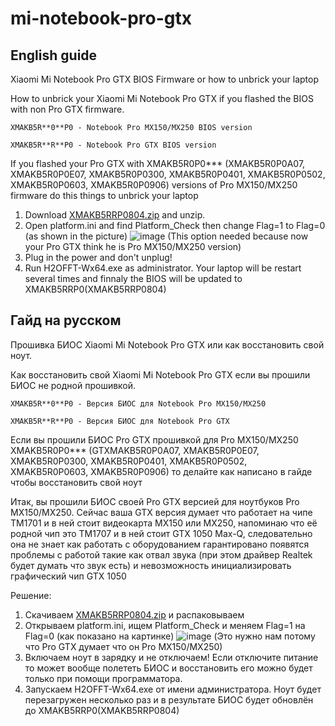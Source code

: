 # mi-notebook-pro-gtx

## English guide

Xiaomi Mi Notebook Pro GTX BIOS Firmware or how to unbrick your laptop

How to unbrick your Xiaomi Mi Notebook Pro GTX if you flashed the BIOS with non Pro GTX firmware.

`XMAKB5R**0**P0 - Notebook Pro MX150/MX250 BIOS version`

`XMAKB5R**R**P0 - Notebook Pro GTX BIOS version`

If you flashed your Pro GTX with XMAKB5R0P0*** (XMAKB5R0P0A07, XMAKB5R0P0E07, XMAKB5R0P0300, XMAKB5R0P0401, XMAKB5R0P0502, XMAKB5R0P0603, XMAKB5R0P0906) versions of Pro MX150/MX250 firmware do this things to unbrick your laptop

1. Download [XMAKB5RRP0804.zip](https://github.com/miloserdev/mi-notebook-pro-gtx/blob/main/XMAKB5RRP0804.zip) and unzip.
2. Open platform.ini and find Platform_Check then change Flag=1 to Flag=0 (as shown in the picture)
![image](https://user-images.githubusercontent.com/37951044/102706465-2868ee80-42a3-11eb-95ab-0bdf469f2632.png)
(This option needed because now your Pro GTX think he is Pro MX150/MX250 version)
3. Plug in the power and don't unplug!
4. Run H2OFFT-Wx64.exe as administrator.
Your laptop will be restart several times and finnaly the BIOS will be updated to XMAKB5RRP0(XMAKB5RRP0804)



## Гайд на русском

Прошивка БИОС Xiaomi Mi Notebook Pro GTX или как восстановить свой ноут.

Как восстановить свой Xiaomi Mi Notebook Pro GTX если вы прошили БИОС не родной прошивкой.

`XMAKB5R**0**P0 - Версия БИОС для Notebook Pro MX150/MX250`

`XMAKB5R**R**P0 - Версия БИОС для Notebook Pro GTX`

Если вы прошили БИОС Pro GTX прошивкой для Pro MX150/MX250 XMAKB5R0P0*** (GTXMAKB5R0P0A07, XMAKB5R0P0E07, XMAKB5R0P0300, XMAKB5R0P0401, XMAKB5R0P0502, XMAKB5R0P0603, XMAKB5R0P0906) то делайте как написано в гайде чтобы восстановить свой ноут

Итак, вы прошили БИОС своей Pro GTX версией для ноутбуков Pro MX150/MX250.
Сейчас ваша GTX версия думает что работает на чипе TM1701 и в ней стоит видеокарта MX150 или MX250, напоминаю что её родной чип это TM1707 и в ней стоит GTX 1050 Max-Q,
следовательно она не знает как работать с оборудованием гарантировано появятся проблемы с работой такие как отвал звука (при этом драйвер Realtek будет думать что звук есть) и невозможность инициализировать графический чип GTX 1050

Решение:
1. Скачиваем [XMAKB5RRP0804.zip](https://github.com/miloserdev/mi-notebook-pro-gtx/blob/main/XMAKB5RRP0804.zip) и распаковываем
2. Открываем platform.ini, ищем Platform_Check и меняем Flag=1 на Flag=0 (как показано на картинке)
![image](https://user-images.githubusercontent.com/37951044/102706465-2868ee80-42a3-11eb-95ab-0bdf469f2632.png)
(Это нужно нам потому что Pro GTX думает что он Pro MX150/MX250)
3. Включаем ноут в зарядку и не отключаем! Если отключите питание то может вообще полететь БИОС и восстановить его можно будет только при помощи программатора.
4. Запускаем H2OFFT-Wx64.exe от имени администратора.
Ноут будет перезагружен несколько раз и в результате БИОС будет обновлён до XMAKB5RRP0(XMAKB5RRP0804)
